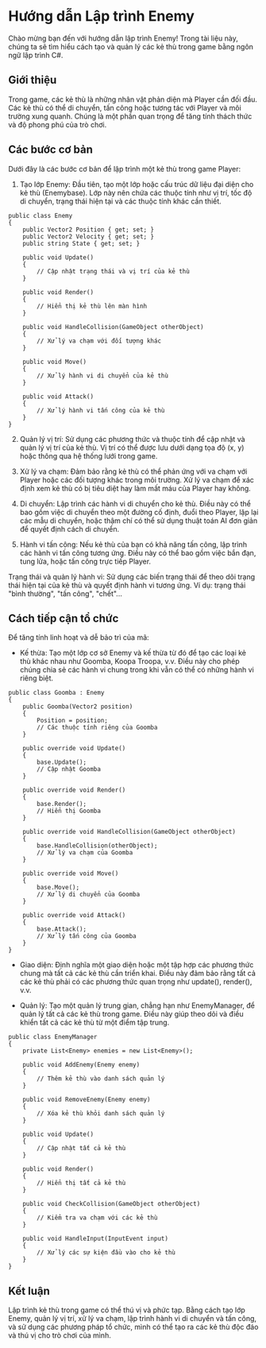 # Hướng dẫn Lập trình Enemy
Chào mừng bạn đến với hướng dẫn lập trình Enemy! Trong tài liệu này, chúng ta sẽ tìm hiểu cách tạo và quản lý các kẻ thù trong game  bằng ngôn ngữ lập trình C#.

## Giới thiệu
Trong game, các kẻ thù là những nhân vật phản diện mà Player cần đối đầu. Các kẻ thù có thể di chuyển, tấn công hoặc tương tác với Player và môi trường xung quanh. Chúng là một phần quan trọng để tăng tính thách thức và độ phong phú của trò chơi.

## Các bước cơ bản
Dưới đây là các bước cơ bản để lập trình một kẻ thù trong game Player:

1. Tạo lớp Enemy: Đầu tiên, tạo một lớp hoặc cấu trúc dữ liệu đại diện cho kẻ thù (Enemybase). Lớp này nên chứa các thuộc tính như vị trí, tốc độ di chuyển, trạng thái hiện tại và các thuộc tính khác cần thiết.

``` 
public class Enemy
{
    public Vector2 Position { get; set; }
    public Vector2 Velocity { get; set; }
    public string State { get; set; }

    public void Update()
    {
        // Cập nhật trạng thái và vị trí của kẻ thù
    }

    public void Render()
    {
        // Hiển thị kẻ thù lên màn hình
    }

    public void HandleCollision(GameObject otherObject)
    {
        // Xử lý va chạm với đối tượng khác
    }

    public void Move()
    {
        // Xử lý hành vi di chuyển của kẻ thù
    }

    public void Attack()
    {
        // Xử lý hành vi tấn công của kẻ thù
    }
} 
```

2. Quản lý vị trí: Sử dụng các phương thức và thuộc tính để cập nhật và quản lý vị trí của kẻ thù. Vị trí có thể được lưu dưới dạng tọa độ (x, y) hoặc thông qua hệ thống lưới trong game.

3. Xử lý va chạm: Đảm bảo rằng kẻ thù có thể phản ứng với va chạm với Player hoặc các đối tượng khác trong môi trường. Xử lý va chạm để xác định xem kẻ thù có bị tiêu diệt hay làm mất máu của Player hay không.

4. Di chuyển: Lập trình các hành vi di chuyển cho kẻ thù. Điều này có thể bao gồm việc di chuyển theo một đường cố định, đuổi theo Player, lặp lại các mẫu di chuyển, hoặc thậm chí có thể sử dụng thuật toán AI đơn giản để quyết định cách di chuyển.

5. Hành vi tấn công: Nếu kẻ thù của bạn có khả năng tấn công, lập trình các hành vi tấn công tương ứng. Điều này có thể bao gồm việc bắn đạn, tung lửa, hoặc tấn công trực tiếp Player.

Trạng thái và quản lý hành vi: Sử dụng các biến trạng thái để theo dõi trạng thái hiện tại của kẻ thù và quyết định hành vi tương ứng. Ví dụ: trạng thái "bình thường", "tấn công", "chết"...


## Cách tiếp cận tổ chức
Để tăng tính linh hoạt và dễ bảo trì của mã:

- Kế thừa: Tạo một lớp cơ sở Enemy và kế thừa từ đó để tạo các loại kẻ thù khác nhau như Goomba, Koopa Troopa, v.v. Điều này cho phép chúng chia sẻ các hành vi chung trong khi vẫn có thể có những hành vi riêng biệt.
```
public class Goomba : Enemy
{
    public Goomba(Vector2 position)
    {
        Position = position;
        // Các thuộc tính riêng của Goomba
    }

    public override void Update()
    {
        base.Update();
        // Cập nhật Goomba
    }

    public override void Render()
    {
        base.Render();
        // Hiển thị Goomba
    }

    public override void HandleCollision(GameObject otherObject)
    {
        base.HandleCollision(otherObject);
        // Xử lý va chạm của Goomba
    }

    public override void Move()
    {
        base.Move();
        // Xử lý di chuyển của Goomba
    }

    public override void Attack()
    {
        base.Attack();
        // Xử lý tấn công của Goomba
    }
}

```
- Giao diện: Định nghĩa một giao diện hoặc một tập hợp các phương thức chung mà tất cả các kẻ thù cần triển khai. Điều này đảm bảo rằng tất cả các kẻ thù phải có các phương thức quan trọng như update(), render(), v.v.

- Quản lý: Tạo một quản lý trung gian, chẳng hạn như EnemyManager, để quản lý tất cả các kẻ thù trong game. Điều này giúp theo dõi và điều khiển tất cả các kẻ thù từ một điểm tập trung.
```
public class EnemyManager
{
    private List<Enemy> enemies = new List<Enemy>();

    public void AddEnemy(Enemy enemy)
    {
        // Thêm kẻ thù vào danh sách quản lý
    }

    public void RemoveEnemy(Enemy enemy)
    {
        // Xóa kẻ thù khỏi danh sách quản lý
    }

    public void Update()
    {
        // Cập nhật tất cả kẻ thù
    }

    public void Render()
    {
        // Hiển thị tất cả kẻ thù
    }

    public void CheckCollision(GameObject otherObject)
    {
        // Kiểm tra va chạm với các kẻ thù
    }

    public void HandleInput(InputEvent input)
    {
        // Xử lý các sự kiện đầu vào cho kẻ thù
    }
}

```

## Kết luận
Lập trình kẻ thù trong game có thể thú vị và phức tạp. Bằng cách tạo lớp Enemy, quản lý vị trí, xử lý va chạm, lập trình hành vi di chuyển và tấn công, và sử dụng các phương pháp tổ chức, mình có thể tạo ra các kẻ thù độc đáo và thú vị cho trò chơi của mình.